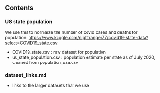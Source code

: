 ## Contents

### US state population

We use this to normaize the number of covid cases and deaths for population:
https://www.kaggle.com/nightranger77/covid19-state-data?select=COVID19_state.csv

* COVID19_state.csv : raw dataset for population
* us_state_population.csv : population estimate per state as of July 2020, cleaned from population_usa.csv

### dataset_links.md

* links to the larger datasets that we use
